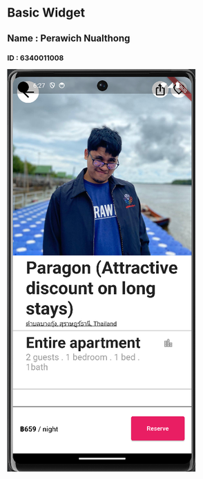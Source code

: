 # Basic Widget
## Name : Perawich Nualthong
### ID : 6340011008

<img src="assets/image/Phones.png"  >
